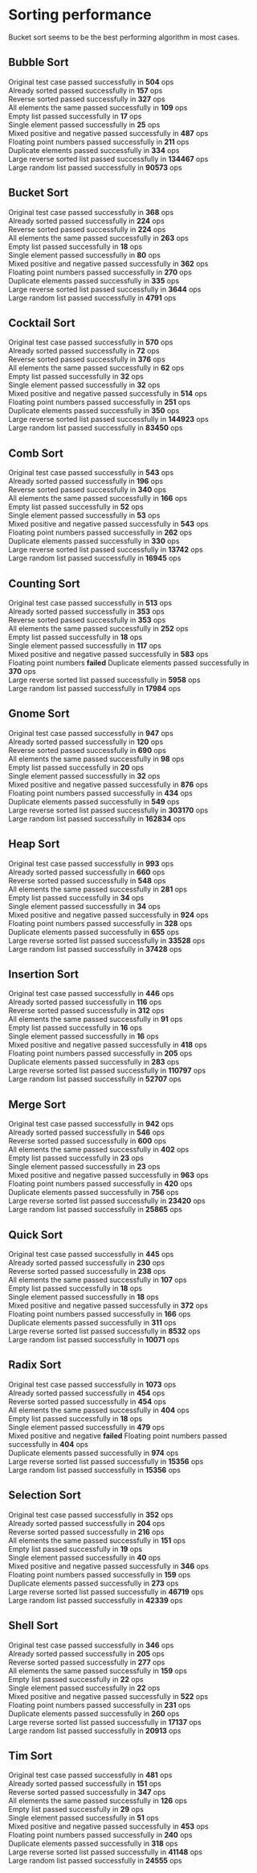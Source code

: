 # Sorting performance
Bucket sort seems to be the best performing algorithm in most cases.

## Bubble Sort
Original test case passed successfully in **504** ops\
Already sorted passed successfully in **157** ops\
Reverse sorted passed successfully in **327** ops\
All elements the same passed successfully in **109** ops\
Empty list passed successfully in **17** ops\
Single element passed successfully in **25** ops\
Mixed positive and negative passed successfully in **487** ops\
Floating point numbers passed successfully in **211** ops\
Duplicate elements passed successfully in **334** ops\
Large reverse sorted list passed successfully in **134467** ops\
Large random list passed successfully in **90573** ops

## Bucket Sort
Original test case passed successfully in **368** ops\
Already sorted passed successfully in **224** ops\
Reverse sorted passed successfully in **224** ops\
All elements the same passed successfully in **263** ops\
Empty list passed successfully in **18** ops\
Single element passed successfully in **80** ops\
Mixed positive and negative passed successfully in **362** ops\
Floating point numbers passed successfully in **270** ops\
Duplicate elements passed successfully in **335** ops\
Large reverse sorted list passed successfully in **3644** ops\
Large random list passed successfully in **4791** ops

## Cocktail Sort
Original test case passed successfully in **570** ops\
Already sorted passed successfully in **72** ops\
Reverse sorted passed successfully in **376** ops\
All elements the same passed successfully in **62** ops\
Empty list passed successfully in **32** ops\
Single element passed successfully in **32** ops\
Mixed positive and negative passed successfully in **514** ops\
Floating point numbers passed successfully in **251** ops\
Duplicate elements passed successfully in **350** ops\
Large reverse sorted list passed successfully in **144923** ops\
Large random list passed successfully in **83450** ops

## Comb Sort
Original test case passed successfully in **543** ops\
Already sorted passed successfully in **196** ops\
Reverse sorted passed successfully in **340** ops\
All elements the same passed successfully in **166** ops\
Empty list passed successfully in **52** ops\
Single element passed successfully in **53** ops\
Mixed positive and negative passed successfully in **543** ops\
Floating point numbers passed successfully in **262** ops\
Duplicate elements passed successfully in **330** ops\
Large reverse sorted list passed successfully in **13742** ops\
Large random list passed successfully in **16945** ops

## Counting Sort
Original test case passed successfully in **513** ops\
Already sorted passed successfully in **353** ops\
Reverse sorted passed successfully in **353** ops\
All elements the same passed successfully in **252** ops\
Empty list passed successfully in **18** ops\
Single element passed successfully in **117** ops\
Mixed positive and negative passed successfully in **583** ops\
Floating point numbers **failed**
Duplicate elements passed successfully in **370** ops\
Large reverse sorted list passed successfully in **5958** ops\
Large random list passed successfully in **17984** ops

## Gnome Sort
Original test case passed successfully in **947** ops\
Already sorted passed successfully in **120** ops\
Reverse sorted passed successfully in **690** ops\
All elements the same passed successfully in **98** ops\
Empty list passed successfully in **20** ops\
Single element passed successfully in **32** ops\
Mixed positive and negative passed successfully in **876** ops\
Floating point numbers passed successfully in **434** ops\
Duplicate elements passed successfully in **549** ops\
Large reverse sorted list passed successfully in **303170** ops\
Large random list passed successfully in **162834** ops

## Heap Sort
Original test case passed successfully in **993** ops\
Already sorted passed successfully in **660** ops\
Reverse sorted passed successfully in **548** ops\
All elements the same passed successfully in **281** ops\
Empty list passed successfully in **34** ops\
Single element passed successfully in **34** ops\
Mixed positive and negative passed successfully in **924** ops\
Floating point numbers passed successfully in **328** ops\
Duplicate elements passed successfully in **655** ops\
Large reverse sorted list passed successfully in **33528** ops\
Large random list passed successfully in **37428** ops

## Insertion Sort
Original test case passed successfully in **446** ops\
Already sorted passed successfully in **116** ops\
Reverse sorted passed successfully in **312** ops\
All elements the same passed successfully in **91** ops\
Empty list passed successfully in **16** ops\
Single element passed successfully in **16** ops\
Mixed positive and negative passed successfully in **418** ops\
Floating point numbers passed successfully in **205** ops\
Duplicate elements passed successfully in **283** ops\
Large reverse sorted list passed successfully in **110797** ops\
Large random list passed successfully in **52707** ops

## Merge Sort
Original test case passed successfully in **942** ops\
Already sorted passed successfully in **546** ops\
Reverse sorted passed successfully in **600** ops\
All elements the same passed successfully in **402** ops\
Empty list passed successfully in **23** ops\
Single element passed successfully in **23** ops\
Mixed positive and negative passed successfully in **963** ops\
Floating point numbers passed successfully in **420** ops\
Duplicate elements passed successfully in **756** ops\
Large reverse sorted list passed successfully in **23420** ops\
Large random list passed successfully in **25865** ops

## Quick Sort
Original test case passed successfully in **445** ops\
Already sorted passed successfully in **230** ops\
Reverse sorted passed successfully in **238** ops\
All elements the same passed successfully in **107** ops\
Empty list passed successfully in **18** ops\
Single element passed successfully in **18** ops\
Mixed positive and negative passed successfully in **372** ops\
Floating point numbers passed successfully in **166** ops\
Duplicate elements passed successfully in **311** ops\
Large reverse sorted list passed successfully in **8532** ops\
Large random list passed successfully in **10071** ops

## Radix Sort
Original test case passed successfully in **1073** ops\
Already sorted passed successfully in **454** ops\
Reverse sorted passed successfully in **454** ops\
All elements the same passed successfully in **404** ops\
Empty list passed successfully in **18** ops\
Single element passed successfully in **479** ops\
Mixed positive and negative **failed**
Floating point numbers passed successfully in **404** ops\
Duplicate elements passed successfully in **974** ops\
Large reverse sorted list passed successfully in **15356** ops\
Large random list passed successfully in **15356** ops

## Selection Sort
Original test case passed successfully in **352** ops\
Already sorted passed successfully in **204** ops\
Reverse sorted passed successfully in **216** ops\
All elements the same passed successfully in **151** ops\
Empty list passed successfully in **19** ops\
Single element passed successfully in **40** ops\
Mixed positive and negative passed successfully in **346** ops\
Floating point numbers passed successfully in **159** ops\
Duplicate elements passed successfully in **273** ops\
Large reverse sorted list passed successfully in **46719** ops\
Large random list passed successfully in **42339** ops

## Shell Sort
Original test case passed successfully in **346** ops\
Already sorted passed successfully in **205** ops\
Reverse sorted passed successfully in **277** ops\
All elements the same passed successfully in **159** ops\
Empty list passed successfully in **22** ops\
Single element passed successfully in **22** ops\
Mixed positive and negative passed successfully in **522** ops\
Floating point numbers passed successfully in **231** ops\
Duplicate elements passed successfully in **260** ops\
Large reverse sorted list passed successfully in **17137** ops\
Large random list passed successfully in **20913** ops

## Tim Sort
Original test case passed successfully in **481** ops\
Already sorted passed successfully in **151** ops\
Reverse sorted passed successfully in **347** ops\
All elements the same passed successfully in **126** ops\
Empty list passed successfully in **29** ops\
Single element passed successfully in **51** ops\
Mixed positive and negative passed successfully in **453** ops\
Floating point numbers passed successfully in **240** ops\
Duplicate elements passed successfully in **318** ops\
Large reverse sorted list passed successfully in **41148** ops\
Large random list passed successfully in **24555** ops
